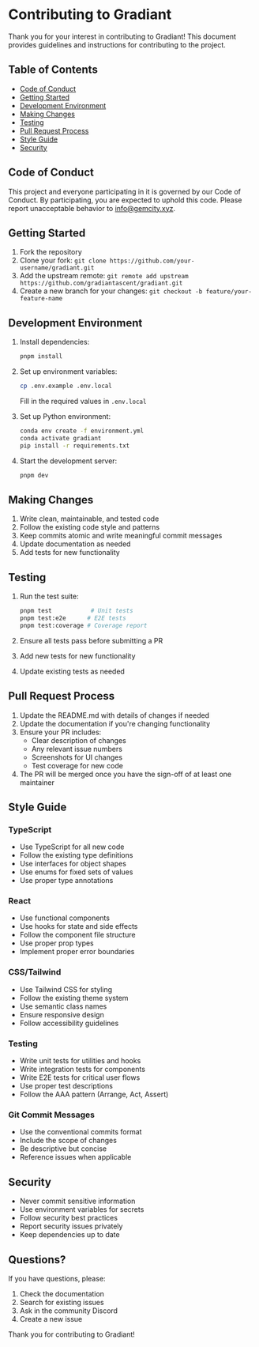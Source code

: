 # Contributing to Gradiant

Thank you for your interest in contributing to Gradiant! This document provides guidelines and instructions for contributing to the project.

## Table of Contents

- [Code of Conduct](#code-of-conduct)
- [Getting Started](#getting-started)
- [Development Environment](#development-environment)
- [Making Changes](#making-changes)
- [Testing](#testing)
- [Pull Request Process](#pull-request-process)
- [Style Guide](#style-guide)
- [Security](#security)

## Code of Conduct

This project and everyone participating in it is governed by our Code of Conduct. By participating, you are expected to uphold this code. Please report unacceptable behavior to [info@gemcity.xyz](mailto:info@gemcity.xyz).

## Getting Started

1. Fork the repository
2. Clone your fork: `git clone https://github.com/your-username/gradiant.git`
3. Add the upstream remote: `git remote add upstream https://github.com/gradiantascent/gradiant.git`
4. Create a new branch for your changes: `git checkout -b feature/your-feature-name`

## Development Environment

1. Install dependencies:

   ```bash
   pnpm install
   ```

2. Set up environment variables:

   ```bash
   cp .env.example .env.local
   ```

   Fill in the required values in `.env.local`

3. Set up Python environment:

   ```bash
   conda env create -f environment.yml
   conda activate gradiant
   pip install -r requirements.txt
   ```

4. Start the development server:
   ```bash
   pnpm dev
   ```

## Making Changes

1. Write clean, maintainable, and tested code
2. Follow the existing code style and patterns
3. Keep commits atomic and write meaningful commit messages
4. Update documentation as needed
5. Add tests for new functionality

## Testing

1. Run the test suite:

   ```bash
   pnpm test           # Unit tests
   pnpm test:e2e      # E2E tests
   pnpm test:coverage # Coverage report
   ```

2. Ensure all tests pass before submitting a PR
3. Add new tests for new functionality
4. Update existing tests as needed

## Pull Request Process

1. Update the README.md with details of changes if needed
2. Update the documentation if you're changing functionality
3. Ensure your PR includes:
   - Clear description of changes
   - Any relevant issue numbers
   - Screenshots for UI changes
   - Test coverage for new code
4. The PR will be merged once you have the sign-off of at least one maintainer

## Style Guide

### TypeScript

- Use TypeScript for all new code
- Follow the existing type definitions
- Use interfaces for object shapes
- Use enums for fixed sets of values
- Use proper type annotations

### React

- Use functional components
- Use hooks for state and side effects
- Follow the component file structure
- Use proper prop types
- Implement proper error boundaries

### CSS/Tailwind

- Use Tailwind CSS for styling
- Follow the existing theme system
- Use semantic class names
- Ensure responsive design
- Follow accessibility guidelines

### Testing

- Write unit tests for utilities and hooks
- Write integration tests for components
- Write E2E tests for critical user flows
- Use proper test descriptions
- Follow the AAA pattern (Arrange, Act, Assert)

### Git Commit Messages

- Use the conventional commits format
- Include the scope of changes
- Be descriptive but concise
- Reference issues when applicable

## Security

- Never commit sensitive information
- Use environment variables for secrets
- Follow security best practices
- Report security issues privately
- Keep dependencies up to date

## Questions?

If you have questions, please:

1. Check the documentation
2. Search for existing issues
3. Ask in the community Discord
4. Create a new issue

Thank you for contributing to Gradiant!

